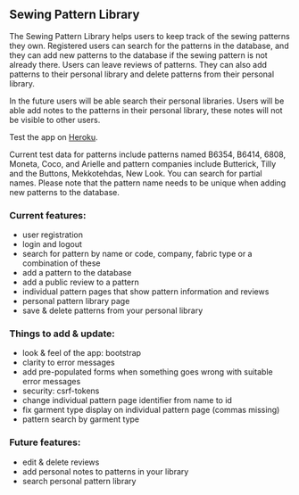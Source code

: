 ## Sewing Pattern Library

The Sewing Pattern Library helps users to keep track of the sewing patterns they own. Registered users can search for the patterns in the database, and they can add new patterns to the database if the sewing pattern is not already there. Users can leave reviews of patterns. They can also add patterns to their personal library and delete patterns from their personal library.

In the future users will be able search their personal libraries. Users will be able add notes to the patterns in their personal library, these notes will not be visible to other users.

Test the app on [Heroku](https://sewing-pattern-library.herokuapp.com/).

Current test data for patterns include patterns named B6354, B6414, 6808, Moneta, Coco, and Arielle and pattern companies include Butterick, Tilly and the Buttons, Mekkotehdas, New Look. You can search for partial names. Please note that the pattern name needs to be unique when adding new patterns to the database.

### Current features:

- user registration
- login and logout
- search for pattern by name or code, company, fabric type or a combination of these
- add a pattern to the database
- add a public review to a pattern
- individual pattern pages that show pattern information and reviews
- personal pattern library page
- save & delete patterns from your personal library

### Things to add & update:

- look & feel of the app: bootstrap
- clarity to error messages
- add pre-populated forms when something goes wrong with suitable error messages
- security: csrf-tokens
- change individual pattern page identifier from name to id
- fix garment type display on individual pattern page (commas missing)
- pattern search by garment type

### Future features:

- edit & delete reviews
- add personal notes to patterns in your library
- search personal pattern library
